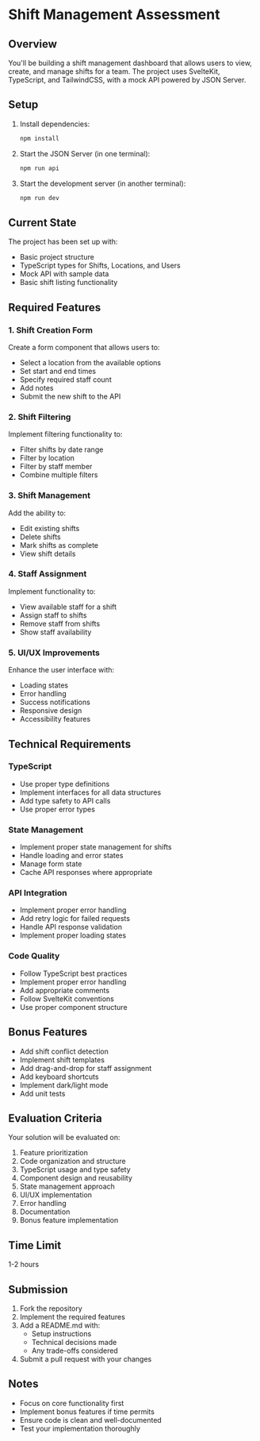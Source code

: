 # Shift Management Assessment

## Overview

You'll be building a shift management dashboard that allows users to view, create, and manage shifts for a team. The project uses SvelteKit, TypeScript, and TailwindCSS, with a mock API powered by JSON Server.

## Setup

1. Install dependencies:

   ```bash
   npm install
   ```

2. Start the JSON Server (in one terminal):

   ```bash
   npm run api
   ```

3. Start the development server (in another terminal):
   ```bash
   npm run dev
   ```

## Current State

The project has been set up with:

- Basic project structure
- TypeScript types for Shifts, Locations, and Users
- Mock API with sample data
- Basic shift listing functionality

## Required Features

### 1. Shift Creation Form

Create a form component that allows users to:

- Select a location from the available options
- Set start and end times
- Specify required staff count
- Add notes
- Submit the new shift to the API

### 2. Shift Filtering

Implement filtering functionality to:

- Filter shifts by date range
- Filter by location
- Filter by staff member
- Combine multiple filters

### 3. Shift Management

Add the ability to:

- Edit existing shifts
- Delete shifts
- Mark shifts as complete
- View shift details

### 4. Staff Assignment

Implement functionality to:

- View available staff for a shift
- Assign staff to shifts
- Remove staff from shifts
- Show staff availability

### 5. UI/UX Improvements

Enhance the user interface with:

- Loading states
- Error handling
- Success notifications
- Responsive design
- Accessibility features

## Technical Requirements

### TypeScript

- Use proper type definitions
- Implement interfaces for all data structures
- Add type safety to API calls
- Use proper error types

### State Management

- Implement proper state management for shifts
- Handle loading and error states
- Manage form state
- Cache API responses where appropriate

### API Integration

- Implement proper error handling
- Add retry logic for failed requests
- Handle API response validation
- Implement proper loading states

### Code Quality

- Follow TypeScript best practices
- Implement proper error handling
- Add appropriate comments
- Follow SvelteKit conventions
- Use proper component structure

## Bonus Features

- Add shift conflict detection
- Implement shift templates
- Add drag-and-drop for staff assignment
- Add keyboard shortcuts
- Implement dark/light mode
- Add unit tests

## Evaluation Criteria

Your solution will be evaluated on:

1. Feature prioritization
2. Code organization and structure
3. TypeScript usage and type safety
4. Component design and reusability
5. State management approach
6. UI/UX implementation
7. Error handling
8. Documentation
9. Bonus feature implementation

## Time Limit

1-2 hours

## Submission

1. Fork the repository
2. Implement the required features
3. Add a README.md with:
   - Setup instructions
   - Technical decisions made
   - Any trade-offs considered
4. Submit a pull request with your changes

## Notes

- Focus on core functionality first
- Implement bonus features if time permits
- Ensure code is clean and well-documented
- Test your implementation thoroughly
